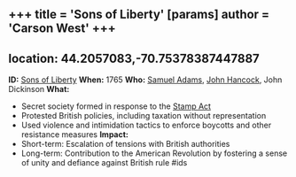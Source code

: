 +++
 title = 'Sons of Liberty'
[params]
	author = 'Carson West'
+++
---
location: 44.2057083,-70.75378387447887
---
**ID:** [Sons of Liberty](./../sons-of-liberty/)
**When:** 1765
**Who:** [Samuel Adams](./../samuel-adams/), [John Hancock](./../john-hancock/), John Dickinson
**What:**
* Secret society formed in response to the [Stamp Act](./../stamp-act/)
* Protested British policies, including taxation without representation
* Used violence and intimidation tactics to enforce boycotts and other resistance measures
**Impact:**
* Short-term: Escalation of tensions with British authorities
* Long-term: Contribution to the American Revolution by fostering a sense of unity and defiance against British rule
#ids